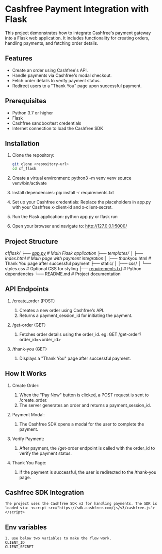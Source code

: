 <!-- This README explains the purpose and structure of the Flask project, including Cashfree payment integration -->
<!-- It provides installation steps, API endpoints, and a description of the payment flow -->

# Cashfree Payment Integration with Flask

This project demonstrates how to integrate Cashfree's payment gateway into a Flask web application. It includes functionality for creating orders, handling payments, and fetching order details.

## Features

- Create an order using Cashfree's API.
- Handle payments via Cashfree's modal checkout.
- Fetch order details to verify payment status.
- Redirect users to a "Thank You" page upon successful payment.

## Prerequisites

- Python 3.7 or higher
- Flask
- Cashfree sandbox/test credentials
- Internet connection to load the Cashfree SDK

## Installation

1. Clone the repository:

   ```bash
   git clone <repository-url>
   cd cf_flask

   ```

2. Create a virtual environment: python3 -m venv venv source venv/bin/activate

3. Install dependencies: pip install -r requirements.txt

4. Set up your Cashfree credentials: Replace the placeholders in app.py with your Cashfree x-client-id and x-client-secret.

5. Run the Flask application: python app.py or flask run

6. Open your browser and navigate to: http://127.0.0.1:5000/

## Project Structure

cf*flask/ ├── [app.py](http://\_vscodecontentref*/0) # Main Flask application ├── templates/ │ ├── index.html # Main page with payment integration │ ├── thank*you.html # Thank You page after successful payment ├── static/ │ ├── css/ │ └── styles.css # Optional CSS for styling ├── [requirements.txt](http://\_vscodecontentref*/1) # Python dependencies └── README.md # Project documentation

## API Endpoints

1. /create_order (POST)

   1. Creates a new order using Cashfree's API.
   2. Returns a payment_session_id for initiating the payment.

2. /get-order (GET)

   1. Fetches order details using the order_id. eg: GET /get-order?order_id=<order_id>

3. /thank-you (GET)
   1. Displays a "Thank You" page after successful payment.

## How It Works

1. Create Order:

   1. When the "Pay Now" button is clicked, a POST request is sent to /create_order.
   2. The server generates an order and returns a payment_session_id.

2. Payment Modal:

   1. The Cashfree SDK opens a modal for the user to complete the payment.

3. Verify Payment:

   1. After payment, the /get-order endpoint is called with the order_id to verify the payment status.

4. Thank You Page:
   1. If the payment is successful, the user is redirected to the /thank-you page.

## Cashfree SDK Integration

    The project uses the Cashfree SDK v3 for handling payments. The SDK is loaded via: <script src="https://sdk.cashfree.com/js/v3/cashfree.js"></script>

## Env variables

    1. use below two variables to make the flow work.
    CLIENT_ID
    CLIENT_SECRET
